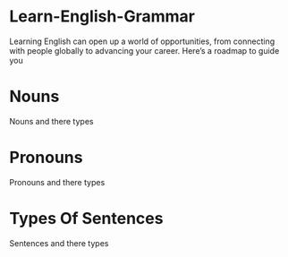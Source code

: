 # Learn-English-Grammar
Learning English can open up a world of opportunities, from connecting with people globally to advancing your career. Here’s a roadmap to guide you

# Nouns

Nouns and there types

# Pronouns

Pronouns and there types

# Types Of Sentences

Sentences and there types